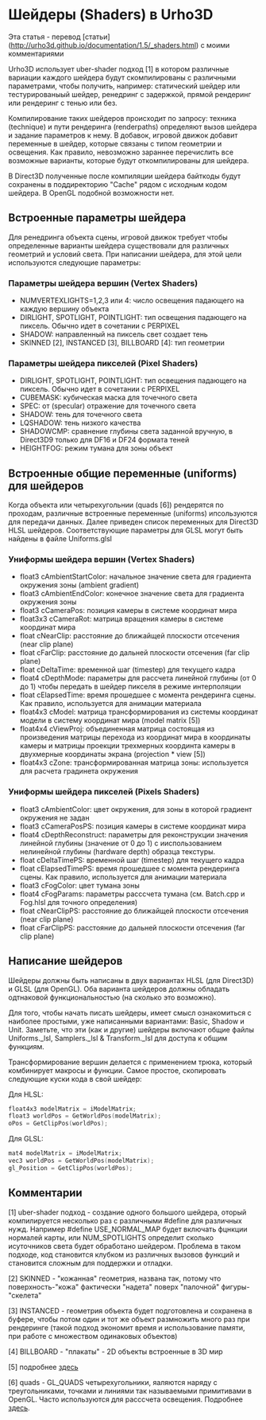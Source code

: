 # Шейдеры (Shaders) в Urho3D
Эта статья - перевод [статьи] (http://urho3d.github.io/documentation/1.5/_shaders.html) с моими комментариями

Urho3D использует uber-shader подход [1] в котором различные вариации каждого шейдера будут скомпилированы с различными параметрами, чтобы получить, например: статический шейдер или тестурированыый шейдер, ренедринг с задержкой, прямой рендеринг или рендеринг с тенью или без.

Компилирование таких шейдеров происходит по запросу: техника (technique) и пути рендеринга (renderpaths) определяют вызов шейдера и задание параметров к нему. В добавок, игровой движок добавит переменные в шейдер, которые связаны с типом геометрии и освещения. Как правило, невозможно зараннее перечислить все возможные варианты, которые будут откомпилированы для шейдера.

В Direct3D полученные после компиляции шейдера байткоды будут сохранены в поддиректорию "Cache" рядом с исходным кодом шейдера. В OpenGL подобной возможности нет.

## Встроенные параметры шейдера

Для ренедринга объекта сцены, игровой движок требует чтобы определенные варианты шейдера существовали для различных геометрий и условий света. При написании шейдера, для этой цели используются следующие параметры:

### Параметры шейдера вершин (Vertex Shaders)
- NUMVERTEXLIGHTS=1,2,3 или 4: число освещения падающего на каждую вершину объекта
- DIRLIGHT, SPOTLIGHT, POINTLIGHT: тип освещения падающего на пиксель. Обычно идет в сочетании с PERPIXEL
- SHADOW: направленный на пиксель свет создает тень
- SKINNED [2], INSTANCED [3], BILLBOARD [4]: тип геометрии

### Параметры шейдера пикселей (Pixel Shaders)

- DIRLIGHT, SPOTLIGHT, POINTLIGHT: тип освещения падающего на пиксель. Обычно идет в сочетании с PERPIXEL
- CUBEMASK: кубическая маска для точечного света
- SPEC: от (specular) отражение для точечного света
- SHADOW: тень для точечного света
- LQSHADOW: тень низкого качества
- SHADOWCMP: сравнение глубины света заданной вручную, в Direct3D9 только для DF16 и DF24 формата теней
- HEIGHTFOG: режим тумана для зоны объект 

## Встроенные общие переменные (uniforms) для шейдеров

Когда объекта или четырехугольнии (quads [6]) рендерятся по проходам, различные встроенные переменные (uniforms) ипсользуются для передачи данных. Далее приведен список переменных для Direct3D HLSL шейдеров. Соответствующие параметры для GLSL могут быть найдены в файле Uniforms.glsl

### Униформы шейдера вершин (Vertex Shaders)

- float3 cAmbientStartColor: начальное значение света для градиента окружения зоны (ambient gradient)
- float3 cAmbientEndColor: конечное значение света для градиента окружения зоны
- float3 cCameraPos: позиция камеры в системе координат мира
- float3x3 cCameraRot: матрица вращения камеры в системе координат мира
- float cNearClip: расстояние до ближайщей плоскости отсечения (near clip plane)
- float cFarClip: расстояние до дальней плоскости отсечения (far clip plane)
- float cDeltaTime: временной шаг (timestep) для текущего кадра
- float4 cDepthMode: параметры для рассчета линейной глубины (от 0 до 1) чтобы передать в шейдер пикселя в режиме интерполяции
- float cElapsedTime: время прошедшее с момента рендеринга сцены. Как правило, используется для анимации материала
- float4x3 cModel: матрица трансформирования из системы координат модели в систему координат мира (model matrix [5])
- float4x4 cViewProj: объединенная матрица состоящая из произведения матрицы перехода из координат мира в координаты камеры и матрицы проекции трехмерных координта камеры в двухмерные координаты экрана (projection * view [5])
- float4x3 cZone: трансформированная матрица зоны: используется для расчета градинета окружения

### Униформы шейдера пикселей (Pixels Shaders)

- float3 cAmbientColor: цвет окружения, для зоны в которой градиент окружения не задан
- float3 cCameraPosPS: позиция камеры в системе координат мира
- float4 cDepthReconstruct: параметры для реконструкции значения линейной глубины (значение от 0 до 1) с ииспользованием нелинейной глубины (hardware depth) образца текстуры.
- float cDeltaTimePS: временной шаг (timestep) для текущего кадра
- float cElapsedTimePS: время прошедшее с момента рендеринга сцены. Как правило, используется для анимации материала
- float3 cFogColor: цвет тумана зоны
- float4 cFogParams: параметры расссчета тумана (см. Batch.cpp и Fog.hlsl для точного определения)
- float cNearClipPS: расстояние до ближайщей плоскости отсечения (near clip plane)
- float cFarClipPS: расстояние до дальней плоскости отсечения (far clip plane)

## Написание шейдеров
Шейдеры должны быть написаны в двух вариантах HLSL (для Direct3D) и GLSL (для OpenGL). Оба варианта шейдеров должны обладать одтнаковой функциональностью (на сколько это возможно).

Для того, чтобы начать писать шейдеры, имеет смысл ознакомиться с наиболее простыми, уже написанными вариантами: Basic, Shadow и Unit. Заметьте, что эти (как и другие) шейдеры включают общие файлы Uniforms._lsl, Samplers._lsl & Transform._lsl для доступа к общим функциям.

Трансформирование вершин делается с применением трюка, который комбинирует макросы и функции. Самое простое, скопировать следующие куски кода в свой шейдер:

Для HLSL:
```c
float4x3 modelMatrix = iModelMatrix;
float3 worldPos = GetWorldPos(modelMatrix);
oPos = GetClipPos(worldPos);
```

Для GLSL:
```c
mat4 modelMatrix = iModelMatrix;
vec3 worldPos = GetWorldPos(modelMatrix);
gl_Position = GetClipPos(worldPos);
```





## Комментарии
[1] uber-shader подход - создание одного большого шейдера, оторый компилируется несколько раз с различными #define для различных нужд. Например #define USE_NORMAL_MAP будет включать фцнкции нормалей карты, или NUM_SPOTLIGHTS определит сколько исуточников света будет обработано шейдером. Проблема в таком подходе, код становится клубком из различных вызовов функций и становится сложным для поддержки и отладки.

[2] SKINNED - "кожанная" геометрия, названа так, потому что поверхность-"кожа" фактически "надета" поверх "палочной" фигуры-"скелета"

[3] INSTANCED - геометрия объекта будет подготовлена и сохранена в буфере, чтобы потом один и тот же объект размножить много раз при рендеринге (такой подход экономит время и использование памяти, при работе с множеством одинаковых объектов)

[4] BILLBOARD - "плакаты" - 2D объекты встроенные в 3D мир

[5] подробнее [здесь](http://www.opengl-tutorial.org/beginners-tutorials/tutorial-3-matrices/)

[6] quads - GL_QUADS четырехугольники, яаляются наряду с треугольниками, точками и линиями так называемыми примитивами в OpenGL. Часто используются для расссчета освещения. Подробнее [здесь](https://www.ntu.edu.sg/home/ehchua/programming/opengl/CG_BasicsTheory.html).





